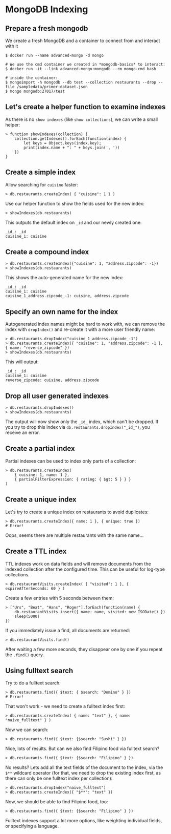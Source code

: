 # MongoDB Indexing

## Prepare a fresh mongodb

We create a fresh MongoDB and a container to connect from and interact with it

    $ docker run --name advanced-mongo -d mongo

    # We use the cmd container we created in *mongodb-basics* to interact:
    $ docker run -it --link advanced-mongo:mongodb --rm mongo-cmd bash
    
    # inside the container:
    $ mongoimport -h mongodb --db test --collection restaurants --drop --file /sampledata/primer-dataset.json
    $ mongo mongodb:27017/test

## Let's create a helper function to examine indexes

As there is no `show indexes` (like `show collections`), we can write a small helper:

    > function showIndexes(collection) { 
        collection.getIndexes().forEach(function(index) { 
            let keys = Object.keys(index.key);
            print(index.name + ": " + keys.join(', '))
        }) 
    }

## Create a simple index

Allow searching for `cuisine` faster:

    > db.restaurants.createIndex( { "cuisine": 1 } )

Use our helper function to show the fields used for the new index:

    > showIndexes(db.restaurants)

This outputs the default index on `_id` and our newly created one:

    _id_: _id
    cuisine_1: cuisine

## Create a compound index

    > db.restaurants.createIndex({"cuisine": 1, "address.zipcode": -1})
    > showIndexes(db.restaurants)

This shows the auto-generated name for the new index:

    _id_: _id
    cuisine_1: cuisine
    cuisine_1_address.zipcode_-1: cuisine, address.zipcode

## Specify an own name for the index

Autogenerated index names might be hard to work with, we can remove the index with `dropIndex()`
and re-create it with a more user friendly name:

    > db.restaurants.dropIndex("cuisine_1_address.zipcode_-1")
    > db.restaurants.createIndex({ "cuisine": 1, "address.zipcode": -1 }, { name: "reverse_zipcode" })
    > showIndexes(db.restaurants)

This will output:

    _id_: _id
    cuisine_1: cuisine
    reverse_zipcode: cuisine, address.zipcode

## Drop all user generated indexes

    > db.restaurants.dropIndexes()
    > showIndexes(db.restaurants)

The output will now show only the `_id_` index, which can't be dropped.
If you try to drop this index via `db.restaurants.dropIndex("_id_")`, you receive an error.

## Create a partial index

Partial indexes can be used to index only parts of a collection:

    > db.restaurants.createIndex(
        { cuisine: 1, name: 1 },
        { partialFilterExpression: { rating: { $gt: 5 } } }
    )

## Create a unique index

Let's try to create a unique index on restaurants to avoid duplicates:

    > db.restaurants.createIndex({ name: 1 }, { unique: true })
    # Error!

Oops, seems there are multiple restaurants with the same name...

## Create a TTL index

TTL indexes work on data fields and will remove documents from the indexed collection after the configured time.
This can be useful for log-type collections.

    > db.restaurantVisits.createIndex( { "visited": 1 }, { expireAfterSeconds: 60 } )
    
Create a few entries with 5 seconds between them:

    > ["Urs", "Beat", "Hans", "Roger"].forEach(function(name) {
        db.restaurantVisits.insert({ name: name, visited: new ISODate() })
        sleep(5000)
    })

If you immediately issue a find, all documents are returned:

    > db.restaurantVisits.find()

After waiting a few more seconds, they disappear one by one if you repeat the `.find()` query.

## Using fulltext search

Try to do a fulltext search:

    > db.restaurants.find({ $text: { $search: "Domino" } })
    # Error!

That won't work - we need to create a fulltext index first:

    > db.restaurants.createIndex( { name: "text" }, { name: "naive_fulltext" } )

Now we can search:

    > db.restaurants.find({ $text: {$search: "Sushi" } })

Nice, lots of results. But can we also find Filipino food via fulltext search?

    > db.restaurants.find({ $text: {$search: "Filipino" } })

No results? Lets add all the text fields of the document to the index, via the `$**` wildcard operator 
(for that, we need to drop the existing index first, as there can only be one fulltext index per collection):

    > db.restaurants.dropIndex("naive_fulltext")
    > db.restaurants.createIndex({ "$**": "text" })

Now, we should be able to find Filipino food, too:

    > db.restaurants.find({ $text: {$search: "Filipino" } })

Fulltext indexes support a lot more options, like weighting individual fields, or specifying a language.